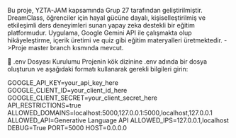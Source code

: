 Bu proje, YZTA-JAM kapsamında Grup 27 tarafından geliştirilmiştir. DreamClass, öğrenciler için hayal gücüne dayalı, kişiselleştirilmiş ve etkileşimli ders deneyimleri sunan yapay zeka destekli bir eğitim platformudur. Uygulama, Google Gemini API ile çalışmakta olup hikâyeleştirme, içerik üretimi ve quiz gibi eğitim materyalleri üretmektedir. ->Proje master branch kısmında mevcut.

📁 .env Dosyası Kurulumu
Projenin kök dizinine .env adında bir dosya oluşturun ve aşağıdaki formatı kullanarak gerekli bilgileri girin:

GOOGLE_API_KEY=your_api_key_here
GOOGLE_CLIENT_ID=your_client_id_here
GOOGLE_CLIENT_SECRET=your_client_secret_here
API_RESTRICTIONS=true
ALLOWED_DOMAINS=localhost:5000,127.0.0.1:5000,localhost,127.0.0.1
ALLOWED_API=Generative Language API
ALLOWED_IPS=127.0.0.1,localhost
DEBUG=True
PORT=5000
HOST=0.0.0.0
